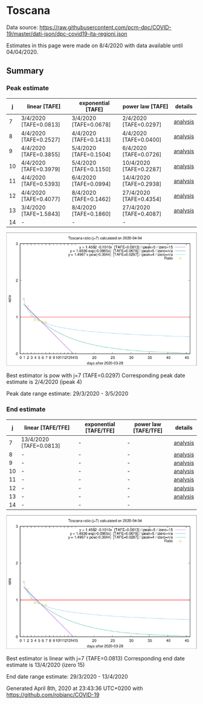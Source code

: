 # Toscana


Data source: https://raw.githubusercontent.com/pcm-dpc/COVID-19/master/dati-json/dpc-covid19-ita-regioni.json

Estimates in this page were made on 8/4/2020 with data available until 04/04/2020.


## Summary 

### Peak estimate 
|j|linear [TAFE]|exponential [TAFE]|power law [TAFE]|details|
|---|----|-----------|---------|-------|
|7|3/4/2020 [TAFE=0.0813]|3/4/2020 [TAFE=0.0678]|2/4/2020 [TAFE=0.0297]|[analysis](COVID-19_toscana_j7_2020-04-04.md)|
|8|4/4/2020 [TAFE=0.2527]|4/4/2020 [TAFE=0.1413]|4/4/2020 [TAFE=0.0400]|[analysis](COVID-19_toscana_j8_2020-04-04.md)|
|9|4/4/2020 [TAFE=0.3855]|5/4/2020 [TAFE=0.1504]|6/4/2020 [TAFE=0.0726]|[analysis](COVID-19_toscana_j9_2020-04-04.md)|
|10|4/4/2020 [TAFE=0.3979]|5/4/2020 [TAFE=0.1150]|10/4/2020 [TAFE=0.2287]|[analysis](COVID-19_toscana_j10_2020-04-04.md)|
|11|4/4/2020 [TAFE=0.5393]|6/4/2020 [TAFE=0.0994]|14/4/2020 [TAFE=0.2938]|[analysis](COVID-19_toscana_j11_2020-04-04.md)|
|12|4/4/2020 [TAFE=0.4077]|8/4/2020 [TAFE=0.1462]|27/4/2020 [TAFE=0.4354]|[analysis](COVID-19_toscana_j12_2020-04-04.md)|
|13|3/4/2020 [TAFE=1.5843]|8/4/2020 [TAFE=0.1860]|27/4/2020 [TAFE=0.4087]|[analysis](COVID-19_toscana_j13_2020-04-04.md)|
|14|-|-|-||

![best peak estimate](COVID-19_toscana_j7_2020-04-04.png)

Best estimator is pow with j=7 (TAFE=0.0297)
Corresponding peak date estimate is 2/4/2020 (ipeak 4)


Peak date range estimate: 29/3/2020 - 3/5/2020

### End estimate 
|j|linear [TAFE/TFE]|exponential [TAFE/TFE]|power law [TAFE/TFE]|details|
|---|----|-----------|---------|-------|
|7|13/4/2020 [TAFE=0.0813]|-|-|[analysis](COVID-19_toscana_j7_2020-04-04.md)|
|8|-|-|-|[analysis](COVID-19_toscana_j8_2020-04-04.md)|
|9|-|-|-|[analysis](COVID-19_toscana_j9_2020-04-04.md)|
|10|-|-|-|[analysis](COVID-19_toscana_j10_2020-04-04.md)|
|11|-|-|-|[analysis](COVID-19_toscana_j11_2020-04-04.md)|
|12|-|-|-|[analysis](COVID-19_toscana_j12_2020-04-04.md)|
|13|-|-|-|[analysis](COVID-19_toscana_j13_2020-04-04.md)|
|14|-|-|-||

![best zero estimate](COVID-19_toscana_j7_2020-04-04.png)

Best estimator is linear with j=7 (TAFE=0.0813)
Corresponding end date estimate is 13/4/2020 (izero 15)


End date range estimate: 29/3/2020 - 13/4/2020

Generated April 8th, 2020 at 23:43:36 UTC+0200 with https://github.com/robianc/COVID-19
